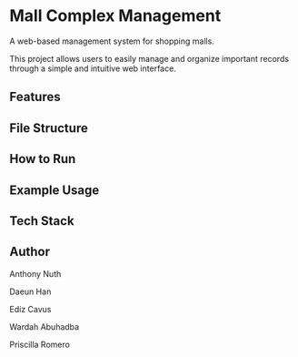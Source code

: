# Mall Complex Management
A web-based management system for shopping malls.

This project allows users to easily manage and organize important records through a simple and intuitive web interface.

## Features


## File Structure


## How to Run


## Example Usage


## Tech Stack


## Author
Anthony Nuth

Daeun Han

Ediz Cavus

Wardah Abuhadba

Priscilla Romero
